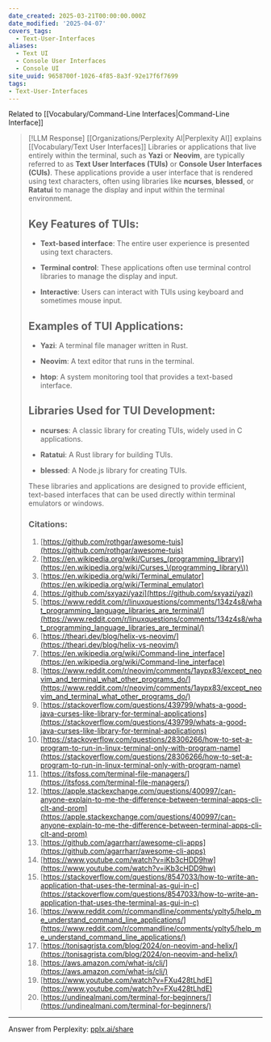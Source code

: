```yaml
---
date_created: 2025-03-21T00:00:00.000Z
date_modified: '2025-04-07'
covers_tags:
  - Text-User-Interfaces
aliases:
  - Text UI
  - Console User Interfaces
  - Console UI
site_uuid: 9658700f-1026-4f85-8a3f-92e17f6f7699
tags:
- Text-User-Interfaces
---
```


Related to [[Vocabulary/Command-Line Interfaces|Command-Line Interface]]

> [!LLM Response] [[Organizations/Perplexity AI|Perplexity AI]] explains [[Vocabulary/Text User Interfaces]]
> Libraries or applications that live entirely within the terminal, such as **Yazi** or **Neovim**, are typically referred to as **Text User Interfaces (TUIs)** or **Console User Interfaces (CUIs)**. These applications provide a user interface that is rendered using text characters, often using libraries like **ncurses**, **blessed**, or **Ratatui** to manage the display and input within the terminal environment.
> 
> ## Key Features of TUIs:
> 
> - **Text-based interface**: The entire user experience is presented using text characters.
>     
> - **Terminal control**: These applications often use terminal control libraries to manage the display and input.
>     
> - **Interactive**: Users can interact with TUIs using keyboard and sometimes mouse input.
>     
> 
> ## Examples of TUI Applications:
> 
> - **Yazi**: A terminal file manager written in Rust.
>     
> - **Neovim**: A text editor that runs in the terminal.
>     
> - **htop**: A system monitoring tool that provides a text-based interface.
>     
> 
> ## Libraries Used for TUI Development:
> 
> - **ncurses**: A classic library for creating TUIs, widely used in C applications.
>     
> - **Ratatui**: A Rust library for building TUIs.
>     
> - **blessed**: A Node.js library for creating TUIs.
>     
> 
> These libraries and applications are designed to provide efficient, text-based interfaces that can be used directly within terminal emulators or windows.
> 
> ### Citations:
> 
> 1. [https://github.com/rothgar/awesome-tuis](https://github.com/rothgar/awesome-tuis)
> 2. [https://en.wikipedia.org/wiki/Curses_(programming_library)](https://en.wikipedia.org/wiki/Curses_\(programming_library\))
> 3. [https://en.wikipedia.org/wiki/Terminal_emulator](https://en.wikipedia.org/wiki/Terminal_emulator)
> 4. [https://github.com/sxyazi/yazi](https://github.com/sxyazi/yazi)
> 5. [https://www.reddit.com/r/linuxquestions/comments/134z4s8/what_programming_language_libraries_are_terminal/](https://www.reddit.com/r/linuxquestions/comments/134z4s8/what_programming_language_libraries_are_terminal/)
> 6. [https://theari.dev/blog/helix-vs-neovim/](https://theari.dev/blog/helix-vs-neovim/)
> 7. [https://en.wikipedia.org/wiki/Command-line_interface](https://en.wikipedia.org/wiki/Command-line_interface)
> 8. [https://www.reddit.com/r/neovim/comments/1aypx83/except_neovim_and_terminal_what_other_programs_do/](https://www.reddit.com/r/neovim/comments/1aypx83/except_neovim_and_terminal_what_other_programs_do/)
> 9. [https://stackoverflow.com/questions/439799/whats-a-good-java-curses-like-library-for-terminal-applications](https://stackoverflow.com/questions/439799/whats-a-good-java-curses-like-library-for-terminal-applications)
> 10. [https://stackoverflow.com/questions/28306266/how-to-set-a-program-to-run-in-linux-terminal-only-with-program-name](https://stackoverflow.com/questions/28306266/how-to-set-a-program-to-run-in-linux-terminal-only-with-program-name)
> 11. [https://itsfoss.com/terminal-file-managers/](https://itsfoss.com/terminal-file-managers/)
> 12. [https://apple.stackexchange.com/questions/400997/can-anyone-explain-to-me-the-difference-between-terminal-apps-cli-clt-and-prom](https://apple.stackexchange.com/questions/400997/can-anyone-explain-to-me-the-difference-between-terminal-apps-cli-clt-and-prom)
> 13. [https://github.com/agarrharr/awesome-cli-apps](https://github.com/agarrharr/awesome-cli-apps)
> 14. [https://www.youtube.com/watch?v=iKb3cHDD9hw](https://www.youtube.com/watch?v=iKb3cHDD9hw)
> 15. [https://stackoverflow.com/questions/8547033/how-to-write-an-application-that-uses-the-terminal-as-gui-in-c](https://stackoverflow.com/questions/8547033/how-to-write-an-application-that-uses-the-terminal-as-gui-in-c)
> 16. [https://www.reddit.com/r/commandline/comments/yplty5/help_me_understand_command_line_applications/](https://www.reddit.com/r/commandline/comments/yplty5/help_me_understand_command_line_applications/)
> 17. [https://tonisagrista.com/blog/2024/on-neovim-and-helix/](https://tonisagrista.com/blog/2024/on-neovim-and-helix/)
> 18. [https://aws.amazon.com/what-is/cli/](https://aws.amazon.com/what-is/cli/)
> 19. [https://www.youtube.com/watch?v=FXu428tLhdE](https://www.youtube.com/watch?v=FXu428tLhdE)
> 20. [https://undinealmani.com/terminal-for-beginners/](https://undinealmani.com/terminal-for-beginners/)

---

Answer from Perplexity: [pplx.ai/share](https://www.perplexity.ai/search/pplx.ai/share)